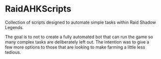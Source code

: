 # RaidAHKScripts

Collection of scripts designed to automate simple tasks within Raid Shadow Legends. 

The goal is to not to create a fully automated bot that can run the game so many complex tasks are deliberately left out. The intention was to give a few more options to those that are looking to make farming a little less tedious.
